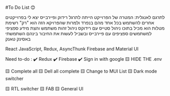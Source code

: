 #To Do List 😊

לתרגם לאנגלית:
המטרה של הפרוייקט הייתה לתרגל רידוק ופיירבייס
יצא לי בפרוייקטים אחרים להשתמש בכל אחד מהם בנפרד
ולמרות שהפרויקא הזה הוא "רק" רשימת מטלות
הוא מכיל בתוכו ניהול סטייס עם רידוקס
ניהול זהות משתמש והצת מידע ספציפי למשתמשים ספציפים 
עם פיירבייס
ובשביל לעשות את החיבור בינהם השתמשתי באסינק טאנק


React JavaScript,
Redux, AsyncThunk
Firebase and Material UI

Need to-do :
✔️ Redux
✔️ Firebase
✔️ Sign in with google
🟨 HIDE THE .env

🟨 Complete all
🟨 Dell all complete
🟨 Change to MUI List
🟨 Dark mode switcher

🟨 RTL switcher
🟨 FAB 
🟨 General UI